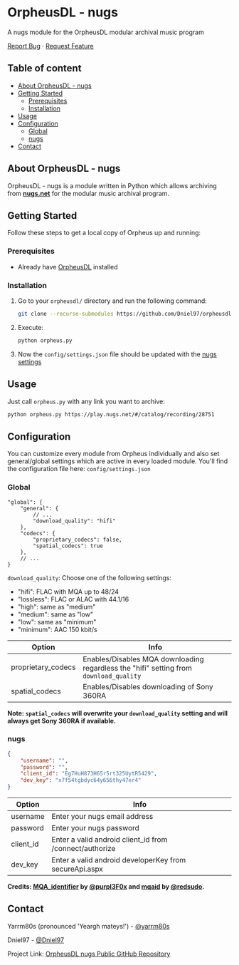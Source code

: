 <!-- PROJECT INTRO -->

OrpheusDL - nugs
=================

A nugs module for the OrpheusDL modular archival music program

[Report Bug](https://github.com/Dniel97/orpheusdl-nugs/issues)
·
[Request Feature](https://github.com/Dniel97/orpheusdl-nugs/issues)


## Table of content

- [About OrpheusDL - nugs](#about-orpheusdl---nugs)
- [Getting Started](#getting-started)
    - [Prerequisites](#prerequisites)
    - [Installation](#installation)
- [Usage](#usage)
- [Configuration](#configuration)
    - [Global](#global)
    - [nugs](#nugs)
- [Contact](#contact)



<!-- ABOUT ORPHEUS -->
## About OrpheusDL - nugs

OrpheusDL - nugs is a module written in Python which allows archiving from **[nugs.net](https://nugs.net)** for the modular music archival program.


<!-- GETTING STARTED -->
## Getting Started

Follow these steps to get a local copy of Orpheus up and running:

### Prerequisites

* Already have [OrpheusDL](https://github.com/yarrm80s/orpheusdl) installed

### Installation

1. Go to your `orpheusdl/` directory and run the following command:
   ```sh
   git clone --recurse-submodules https://github.com/Dniel97/orpheusdl-nugs.git modules/nugs
   ```
2. Execute:
   ```sh
   python orpheus.py
   ```
3. Now the `config/settings.json` file should be updated with the [nugs settings](#nugs)

<!-- USAGE EXAMPLES -->
## Usage

Just call `orpheus.py` with any link you want to archive:

```sh
python orpheus.py https://play.nugs.net/#/catalog/recording/28751
```

<!-- CONFIGURATION -->
## Configuration

You can customize every module from Orpheus individually and also set general/global settings which are active in every
loaded module. You'll find the configuration file here: `config/settings.json`

### Global

```json5
"global": {
    "general": {
        // ...
        "download_quality": "hifi"
    },
    "codecs": {
        "proprietary_codecs": false,
        "spatial_codecs": true
    },
    // ...
}
```

`download_quality`: Choose one of the following settings:
* "hifi": FLAC with MQA up to 48/24
* "lossless": FLAC or ALAC with 44.1/16
* "high": same as "medium"
* "medium": same as "low"
* "low": same as "minimum"
* "minimum": AAC 150 kbit/s


| Option             | Info                                                                                   |
|--------------------|----------------------------------------------------------------------------------------|
| proprietary_codecs | Enables/Disables MQA downloading regardless the "hifi" setting from `download_quality` |
| spatial_codecs     | Enables/Disables downloading of Sony 360RA                                             |

**Note: `spatial_codecs` will overwrite your `download_quality` setting and will always get Sony 360RA if available.** 

### nugs
```json
{
    "username": "",
    "password": "",
    "client_id": "Eg7HuH873H65r5rt325UytR5429",
    "dev_key": "x7f54tgbdyc64y656thy47er4"
}
```

| Option    | Info                                                    |
|-----------|---------------------------------------------------------|
| username  | Enter your nugs email address                           |
| password  | Enter your nugs password                                |
| client_id | Enter a valid android client_id from /connect/authorize |
| dev_key   | Enter a valid android developerKey from secureApi.aspx  |

**Credits: [MQA_identifier](https://github.com/purpl3F0x/MQA_identifier) by
[@purpl3F0x](https://github.com/purpl3F0x) and [mqaid](https://github.com/redsudo/mqaid) by
[@redsudo](https://github.com/redsudo).**

<!-- Contact -->
## Contact

Yarrm80s (pronounced 'Yeargh mateys!') - [@yarrm80s](https://github.com/yarrm80s)

Dniel97 - [@Dniel97](https://github.com/Dniel97)

Project Link: [OrpheusDL nugs Public GitHub Repository](https://github.com/Dniel97/orpheusdl-nugs)
